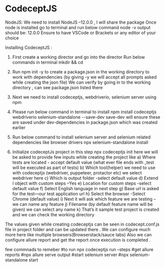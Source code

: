 # CodeceptJS

NodeJS:
We need to install NodeJS –12.0.0 , I will share the package
Once node is installed go to terminal and run below command
node -v
output should be: 12.0.0
Ensure to have VSCode or Brackets or any editor of your choice

Installing CodeceptJS :

1. First create a working director and go into the director
   Run below commands in terminal
   mkdir <Name> && cd <Name>
2. Run npm init -y to create a package.json in the working directory to work with dependencies
   (by giving -y we will accept all prompts asked while creating the json file)
   We can verify by going in to the working directory , can see package.json listed there

3. Next we need to install codeceptjs, webdriverio, selenium server using npm
4. Please run below command in terminal to install
   npm install codeceptjs webdriverio selenium-standalone --save-dev
   save-dev will ensure these are saved under dev-dependencies in package.json which was created earlier
5. Run below command to install selenium server and selenium related dependencies like browser drivers
   npx selenium-standalone install
6. Initialize codeceptJs project in this step
   npx codeceptjs init
   here we will be asked to provide few inputs while creating the project like
   a) Where tests are located - accept default value (what ever file ends with \_test will be executed as part of tests)
   b) Which tool(helper) we need to use with codeceptjs (webdriver, puppeteer, protactor etc) we select webdriver here
   c) Which is output folder -select default value
   d) Extend I object with custom steps –Yes
   e) Location for custom steps -select default value
   f) Select English language in next step
   g) Base url is asked for the test—our test application url
   h) Select the browser -Select Chrome (default value)
   i) Next it will ask which feature we are testing – we can name any feature
   j) Filename (by default feature name will be given) we can select any name
   k) That’s it sample test project is created and we can check the working directory

The values given while creating codeceptjs can be seen in codecept.conf.js file in project folder and can be updated there .
We can configure much more here like multiple browsers(Browserstack/sauce labs)
Also we can configure allure report and get the report once execution is completed .

few commnads to remeber
#to run
npx codeceptjs run <testname> –steps
#get allure reports
#npx allure serve output
#start selenium server
#npx selenium-standalone start
